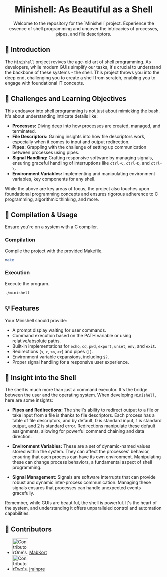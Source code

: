 
<div align='center'>

<h1>Minishell: As Beautiful as a Shell</h1>
<p>Welcome to the repository for the `Minishell` project. Experience the essence of shell programming and uncover the intricacies of processes, pipes, and file descriptors.</p>


</div>

## 📜 Introduction
The `Minishell` project revives the age-old art of shell programming. As developers, while modern GUIs simplify our tasks, it's crucial to understand the backbone of these systems - the shell. This project throws you into the deep end, challenging you to create a shell from scratch, enabling you to engage with foundational IT concepts.

## 🎯 Challenges and Learning Objectives

This endeavor into shell programming is not just about mimicking the bash. It's about understanding intricate details like:

- **Processes:** Diving deep into how processes are created, managed, and terminated.
- **File Descriptors:** Gaining insights into how file descriptors work, especially when it comes to input and output redirection.
- **Pipes:** Grappling with the challenge of setting up communication between processes using pipes.
- **Signal Handling:** Crafting responsive software by managing signals, ensuring graceful handling of interruptions like `ctrl-C`, `ctrl-D`, and `ctrl-\`.
- **Environment Variables:** Implementing and manipulating environment variables, key components for any shell.
  
While the above are key areas of focus, the project also touches upon foundational programming concepts and ensures rigorous adherence to C programming, algorithmic thinking, and more.

## 🚀 Compilation & Usage

Ensure you're on a system with a C compiler.

### Compilation
Compile the project with the provided Makefile.
```bash
make
```

### Execution
Execute the program.
```bash
./minishell
```

## 💡 Features

Your Minishell should provide:
- A prompt display waiting for user commands.
- Command execution based on the PATH variable or using relative/absolute paths.
- Built-in implementations for `echo`, `cd`, `pwd`, `export`, `unset`, `env`, and `exit`.
- Redirections (`<`, `>`, `<<`, `>>`) and pipes (`|`).
- Environment variable expansions, including `$?`.
- Proper signal handling for a responsive user experience.

## 🌌 Insight into the Shell

The shell is much more than just a command executor. It's the bridge between the user and the operating system. When developing `Minishell`, here are some insights:

- **Pipes and Redirections:** The shell's ability to redirect output to a file or take input from a file is thanks to file descriptors. Each process has a table of file descriptors, and by default, 0 is standard input, 1 is standard output, and 2 is standard error. Redirections manipulate these default assignments, allowing for powerful command chaining and data direction.
  
- **Environment Variables:** These are a set of dynamic-named values stored within the system. They can affect the processes' behavior, ensuring that each process can have its own environment. Manipulating these can change process behaviors, a fundamental aspect of shell programming.
  
- **Signal Management:** Signals are software interrupts that can provide robust and dynamic inter-process communication. Managing these signals ensures that processes can handle unexpected events gracefully.
  
Remember, while GUIs are beautiful, the shell is powerful. It's the heart of the system, and understanding it offers unparalleled control and automation capabilities.

## 👥 Contributors

<ul>
    <li>
      <img src="https://github.com/MabKort.png?size=50" width="50" height="50" alt="ContributorOne's avatar">
      <a href="https://github.com/MabKort">MabKort</a>
    </li>
    <li>
      <img src="https://github.com/jrainpre.png?size=50" width="50" height="50" alt="ContributorTwo's avatar">
      <a href="https://github.com/jrainpre">jrainpre</a>
    </li>
</ul>
